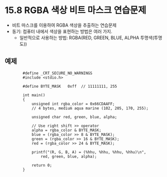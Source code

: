 # 15.8 RGBA 색상 비트 마스크 연습문제
* 비트 마스크를 이용하여 RGBA 색상을 추출하는 연습문제
* 동기: 컴퓨터 내에서 색상을 표현하는 방법은 여러 가지.
    - 일반적으로 사용하는 방법: RGBA(RED, GREEN, BLUE, ALPHA 투명색(투명도))

## 예제

            #define _CRT_SECURE_NO_WARNINGS
            #include <stdio.h>

            #define BYTE_MASK	0xff  // 11111111, 255

            int main()
            {
                unsigned int rgba_color = 0x66CDAAFF; 
                // 4 bytes, medium aqua marine (102, 205, 170, 255);

                unsigned char red, green, blue, alpha; 

                // Use right shift >> operator
                alpha = rgba_color & BYTE_MASK;
                blue = (rgba_color >> 8 & BYTE_MASK);
                green = (rgba_color >> 16 & BYTE_MASK);
                red = (rgba_color >> 24 & BYTE_MASK);

                printf("(R, G, B, A) = (%hhu, %hhu, %hhu, %hhu)\n",
                    red, green, blue, alpha);

                return 0;
            }
